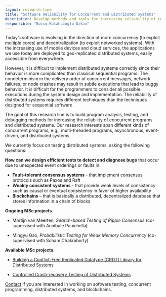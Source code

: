 ```yaml
---
layout: research-line
title: "Software Reliability for Concurrent and Distributed Systems"
description: Develop methods and tools for increasing reliability of concurrent and distributed systems.
responsible: "Burcu Kulahcioglu Ozkan"
---
```


Today’s software is evolving in the direction of more concurrency (to exploit multiple cores) and decentralization (to exploit networked systems). With the increasing use of mobile devices and cloud services, the applications we use today are deployed to geo-replicated distributed systems, easily accessible from everywhere.

However, it is difficult to implement distributed systems correctly since their behavior is more complicated than classical sequential programs. The nondeterminism in the delivery order of concurrent messages, network failures, or node crashes may result in subtle executions that lead to buggy behavior. It is difficult for the programmers to consider all possible executions during the system design and implementation. The reliability of distributed systems requires different techniques than the techniques designed for sequential software. 

The goal of this research line is to build program analysis, testing, and debugging methods for increasing the reliability of concurrent programs and distributed systems. Our research interests span different kinds of concurrent programs, e.g., multi-threaded programs, asynchronous, event-driven, and distributed systems. 

We currently focus on testing distributed systems, asking the following questions: 

**How can we design efficient tests to detect and diagnose bugs** that occur due to unexpected event orderings or  faults in:

* **Fault-tolerant consensus systems** - that implement consensus protocols such as Paxos and Raft
* **Weakly consistent systems** - that provide weak levels of consistency such as causal or eventual consistency in favor of higher availability
* **Blockchains** – that is basically a distributed, decentralized database that stores information in a chain of blocks 


**Ongoing MSc projects**. 

- Martijn van Meerten, *Search-based Testing of Ripple Consensus* (co-supervised with Annibale Panichella)

- Mingyu Gao, *Probabilistic Testing for Weak Memory Concurrency* (co-supervised with Soham Chakraborty)

**Available MSc projects**. 

<!--- [Probabilistic Testing for Weak Memory Concurrency](https://pl.ewi.tudelft.nl/master-projects/master/2021/06/07/Probabilistic-Testing-Weak-Memory-Concurrency/) (co-supervised with [Soham Chakraborty](https://www.st.ewi.tudelft.nl/sschakraborty/))-->

- [Building a Conflict-Free Replicated Datatype (CRDT) Library for Distributed Systems](https://projectforum.tudelft.nl/admin/thesis_projects/157)

- [Controlled Crash-recovery Testing of Distributed Systems](https://projectforum.tudelft.nl/admin/thesis_projects/161)


[Contact](mailto:b.ozkan@tudelft.nl) if you are interested in working on software testing, concurrent programming, distributed systems, and blockchains.

<!--
The research is related to the work in the [CI4SE]({% link _researchlines/ci4se.md %}), [Software Engineering for Fintech](https://se.ewi.tudelft.nl/research-lines/se-for-fintech/), and [Software Quality](https://se.ewi.tudelft.nl/research-lines/software-quality/) research lines. -->


